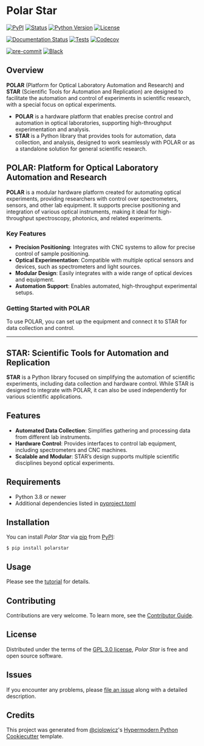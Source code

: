 # Polar Star

[![PyPI](https://img.shields.io/pypi/v/polarstar.svg)][pypi_]
[![Status](https://img.shields.io/pypi/status/polarstar.svg)][status]
[![Python Version](https://img.shields.io/pypi/pyversions/polarstar)][python version]
[![License](https://img.shields.io/pypi/l/polarstar)][license]

[![Documentation Status](https://readthedocs.org/projects/polarstar/badge/?version=latest)](https://polarstar.readthedocs.io/en/latest/?badge=latest)
[![Tests](https://github.com/juliogallinaro/PolarStar/workflows/Tests/badge.svg)][tests]
[![Codecov](https://codecov.io/gh/juliogallinaro/PolarStar/branch/main/graph/badge.svg)][codecov]

[![pre-commit](https://img.shields.io/badge/pre--commit-enabled-brightgreen?logo=pre-commit&logoColor=white)][pre-commit]
[![Black](https://img.shields.io/badge/code%20style-black-000000.svg)][black]

[pypi_]: https://pypi.org/project/PolarStar/
[status]: https://pypi.org/project/PolarStar/
[python version]: https://pypi.org/project/PolarStar
[read the docs]: https://PolarStar.readthedocs.io/
[tests]: https://github.com/juliogallinaro/PolarStar/actions?workflow=Tests
[codecov]: https://app.codecov.io/gh/juliogallinaro/PolarStar
[pre-commit]: https://github.com/pre-commit/pre-commit
[black]: https://github.com/psf/black

## Overview

**POLAR** (Platform for Optical Laboratory Automation and Research) and **STAR** (Scientific Tools for Automation and Replication) are designed to facilitate the automation and control of experiments in scientific research, with a special focus on optical experiments.

- **POLAR** is a hardware platform that enables precise control and automation in optical laboratories, supporting high-throughput experimentation and analysis.
- **STAR** is a Python library that provides tools for automation, data collection, and analysis, designed to work seamlessly with POLAR or as a standalone solution for general scientific research.

## POLAR: Platform for Optical Laboratory Automation and Research

**POLAR** is a modular hardware platform created for automating optical experiments, providing researchers with control over spectrometers, sensors, and other lab equipment. It supports precise positioning and integration of various optical instruments, making it ideal for high-throughput spectroscopy, photonics, and related experiments.

### Key Features

- **Precision Positioning**: Integrates with CNC systems to allow for precise control of sample positioning.
- **Optical Experimentation**: Compatible with multiple optical sensors and devices, such as spectrometers and light sources.
- **Modular Design**: Easily integrates with a wide range of optical devices and equipment.
- **Automation Support**: Enables automated, high-throughput experimental setups.

### Getting Started with POLAR

To use POLAR, you can set up the equipment and connect it to STAR for data collection and control.

---

## STAR: Scientific Tools for Automation and Replication

**STAR** is a Python library focused on simplifying the automation of scientific experiments, including data collection and hardware control. While STAR is designed to integrate with POLAR, it can also be used independently for various scientific applications.

## Features

- **Automated Data Collection**: Simplifies gathering and processing data from different lab instruments.
- **Hardware Control**: Provides interfaces to control lab equipment, including spectrometers and CNC machines.
- **Scalable and Modular**: STAR’s design supports multiple scientific disciplines beyond optical experiments.

## Requirements

- Python 3.8 or newer
- Additional dependencies listed in [pyproject.toml](https://github.com/juliogallinaro/polarstar/blob/main/pyproject.toml)

## Installation

You can install _Polar Star_ via [pip] from [PyPI]:

```console
$ pip install polarstar
```

## Usage

Please see the [tutorial] for details.

## Contributing

Contributions are very welcome.
To learn more, see the [Contributor Guide].

## License

Distributed under the terms of the [GPL 3.0 license][license],
_Polar Star_ is free and open source software.

## Issues

If you encounter any problems,
please [file an issue] along with a detailed description.

## Credits

This project was generated from [@cjolowicz]'s [Hypermodern Python Cookiecutter] template.

[@cjolowicz]: https://github.com/cjolowicz
[pypi]: https://pypi.org/
[hypermodern python cookiecutter]: https://github.com/cjolowicz/cookiecutter-hypermodern-python
[file an issue]: https://github.com/juliogallinaro/PolarStar/issues
[pip]: https://pip.pypa.io/

<!-- github-only -->

[license]: https://github.com/juliogallinaro/PolarStar/blob/main/LICENSE
[contributor guide]: https://github.com/juliogallinaro/PolarStar/blob/main/CONTRIBUTING.md
[tutorial]: https://polarstar.readthedocs.io/en/latest/Tutorial.html
